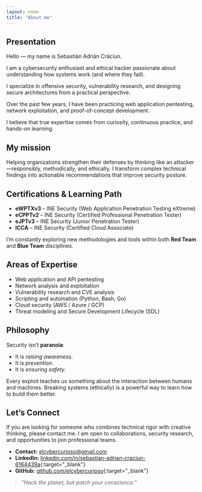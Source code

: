 ```yaml
---
layout: none
title: "About me"
---
```


## Presentation

Hello — my name is Sebastián Adrián Crăciun.

I am a cybersecurity enthusiast and ethical hacker passionate about understanding how systems work (and where they fail).

I specialize in offensive security, vulnerability research, and designing secure architectures from a practical perspective.

Over the past few years, I have been practicing web application pentesting, network exploitation, and proof-of-concept development.

I believe that true expertise comes from curiosity, continuous practice, and hands-on learning.

## My mission

Helping organizations strengthen their defenses by thinking like an attacker—responsibly, methodically, and ethically. I transform complex technical findings into actionable recommendations that improve security posture.


## Certifications & Learning Path

- **eWPTXv3** – INE Security (Web Application Penetration Testing eXtreme)  
- **eCPPTv2** – INE Security (Certified Professional Penetration Tester)  
- **eJPTv3** – INE Security (Junior Penetration Tester)  
- **ICCA** – INE Security (Certified Cloud Associate)  

I’m constantly exploring new methodologies and tools within both **Red Team** and **Blue Team** disciplines.

## Areas of Expertise

- Web application and API pentesting
- Network analysis and exploitation
- Vulnerability research and CVE analysis
- Scripting and automation (Python, Bash, Go)
- Cloud security (AWS / Azure / GCP)
- Threat modeling and Secure Development Lifecycle (SDL)

## Philosophy

Security isn’t **paranoia**:
- It is _raising awareness_.
- It is _prevention_.
- It is _ensuring safety_.

Every exploit teaches us something about the interaction between humans and machines.
Breaking systems (ethically) is a powerful way to learn how to build them better.

## Let’s Connect

If you are looking for someone who combines technical rigor with creative thinking, please contact me.
I am open to collaborations, security research, and opportunities to join professional teams.

- **Contact:** elcybercurioso@gmail.com  
- **LinkedIn:** [linkedin.com/in/sebastian-adrian-craciun-6164439a](https://linkedin.com/in/sebastian-adrian-craciun-6164439a){:target="_blank"}  
- **GitHub:** [github.com/elcybercurioso](https://github.com/elcybercurioso){:target="_blank"}

> *“Hack the planet, but patch your conscience.”*
